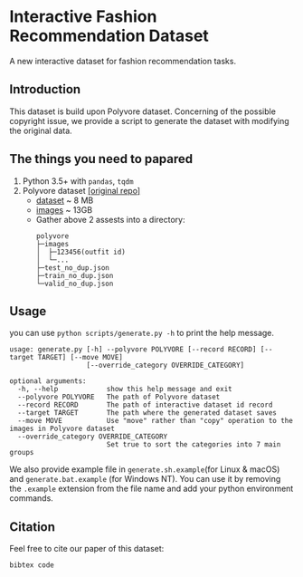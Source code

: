 # Interactive Fashion Recommendation Dataset

A new interactive dataset for fashion recommendation tasks.

## Introduction
This dataset is build upon Polyvore dataset. Concerning of the possible copyright issue, we provide a script to generate the dataset with modifying the original data.

## The things you need to papared

1. Python 3.5+ with `pandas`, `tqdm`
2. Polyvore dataset [[original repo]](https://github.com/xthan/polyvore-dataset) 
   - [dataset](https://raw.githubusercontent.com/xthan/polyvore-dataset/master/polyvore.tar.gz) ~ 8 MB
   - [images](https://drive.google.com/file/d/0B4Eo9mft9jwoNm5WR3ltVkJWX0k/view?resourcekey=0-U-30d1POF7IlnAE5bzOzPA) ~ 13GB
   - Gather above 2 assests into a directory:
      ```
      polyvore
      ├─images
      │  ├─123456(outfit id)
      │  └─...
      ├─test_no_dup.json
      ├─train_no_dup.json
      └─valid_no_dup.json

      ```   


## Usage

you can use `python scripts/generate.py -h` to print the help message.

```
usage: generate.py [-h] --polyvore POLYVORE [--record RECORD] [--target TARGET] [--move MOVE]
                   [--override_category OVERRIDE_CATEGORY]

optional arguments:
  -h, --help            show this help message and exit
  --polyvore POLYVORE   The path of Polyvore dataset
  --record RECORD       The path of interactive dataset id record
  --target TARGET       The path where the generated dataset saves
  --move MOVE           Use "move" rather than "copy" operation to the images in Polyvore dataset
  --override_category OVERRIDE_CATEGORY
                        Set true to sort the categories into 7 main groups
```

We also provide example file in `generate.sh.example`(for Linux & macOS) and `generate.bat.example` (for Windows NT). You can use it by removing the `.example` extension from the file name and add your python environment commands.

## Citation
Feel free to cite our paper of this dataset:

```
bibtex code

```

